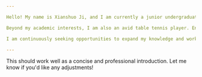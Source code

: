 ```yaml
---

Hello! My name is Xianshuo Ji, and I am currently a junior undergraduate student at Nanjing Normal University, majoring in Computer Science and Technology. I have a strong passion for developing my skills in Java programming, with a particular focus on learning and building Java-based projects. 

Beyond my academic interests, I am also an avid table tennis player. Engaging in this sport not only brings me joy but also enhances my focus and resilience—qualities that I find invaluable in my studies and programming projects.

I am continuously seeking opportunities to expand my knowledge and work on challenging projects that allow me to apply what I’ve learned in practical, impactful ways. 

--- 
```


This should work well as a concise and professional introduction. Let me know if you'd like any adjustments!

<!---
jixianshuo/jixianshuo is a ✨ special ✨ repository because its `README.md` (this file) appears on your GitHub profile.
You can click the Preview link to take a look at your changes.
--->
